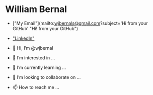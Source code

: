 <h1>William Bernal</h1>

- ["My Email"](mailto:wjbernals@gmail.com?subject='Hi from your GitHub' "Hi! from your GitHub")
- ["LinkedIn"](https://www.linkedin.com/in/wbernal-it/ "visit my LinkedIn profile")




- 👋 Hi, I’m @wjbernal
- 👀 I’m interested in ...
- 🌱 I’m currently learning ...
- 💞️ I’m looking to collaborate on ...
- 📫 How to reach me ...

<!---
wjbernal/wjbernal is a ✨ special ✨ repository because its `README.md` (this file) appears on your GitHub profile.
You can click the Preview link to take a look at your changes.
--->
